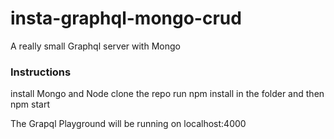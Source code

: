# insta-graphql-mongo-crud

A really small Graphql server with Mongo

### Instructions
install Mongo and Node
clone the repo
run npm install in the folder and then npm start

The Grapql Playground will be running on localhost:4000


